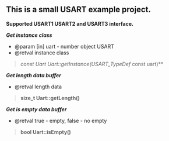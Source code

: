 This is a small USART example project.
---
**Supported USART1 USART2 and USART3 interface.**

***Get instance class***
* @param [in] uart - number object USART
* @retval instance class
>**const Uart* Uart::getInstance(USART_TypeDef* const uart)**


***Get length data buffer***
* @retval length data
>**size_t Uart::getLength()**

***Get is empty data buffer***
* @retval true - empty, false - no empty
>**bool Uart::isEmpty()**

